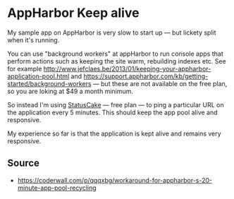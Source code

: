# AppHarbor Keep alive

My sample app on AppHarbor is very slow to start up &mdash; but lickety split when it's running.

You can use "background workers" at appHarbor to run console apps that perform actions such as keeping the site warm, rebuilding indexes etc. See for example http://www.jefclaes.be/2013/01/keeping-your-appharbor-application-pool.html and https://support.appharbor.com/kb/getting-started/background-workers &mdash; but these are not available on the free plan, so you are loking at $49 a month minimum.

So instead I'm using [StatusCake](https://www.statuscake.com/) &mdash; free plan &mdash; to ping a particular URL on the application every 5 minutes. This should keep the app pool alive and responsive.

My experience so far is that the application is kept alive and remains very responsive.

## Source

 * https://coderwall.com/p/qqqxbg/workaround-for-appharbor-s-20-minute-app-pool-recycling